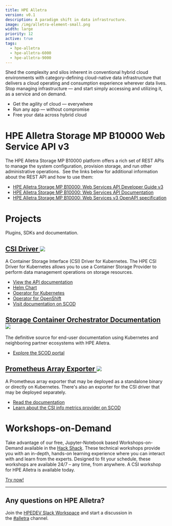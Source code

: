 ```yaml
---
title: HPE Alletra
version: v0.1
description: A paradigm shift in data infrastructure.
image: /img/alletra-element-small.png
width: large
priority: 12
active: true
tags:
  - hpe-alletra
  - hpe-alletra-6000
  - hpe-alletra-9000
---
```

Shed the complexity and silos inherent in conventional hybrid cloud environments with category-defining cloud-native data infrastructure that delivers a cloud operating and consumption experience wherever data lives. Stop managing infrastructure — and start simply accessing and utilizing it, as a service and on demand.

* Get the agility of cloud — everywhere
* Run any app — without compromise
* Free your data across hybrid cloud

# HPE Alletra Storage MP B10000 Web Service API v3

The HPE Alletra Storage MP B10000 platform offers a rich set of REST APIs to manage the system configuration, provision storage, and run other administrative operations.  See the links below for additional information about the REST API and how to use them:

* [HPE Alletra Storage MP B10000: Web Services API Developer Guide v3](https://www.hpe.com/support/AlletraMP-B10000-WSAPIV3-devguide)
* [HPE Alletra Storage MP B10000: Web Services API Documentation](https://hpe-developer-portal.s3.us-east-1.amazonaws.com/index.html)
* [HPE Alletra Storage MP B10000: Web Services v3 OpenAPI specification](https://hpe-developer-portal.s3.us-east-1.amazonaws.com/assets/openapi_wsapiv3_en-US.json)

# Projects

Plugins, SDKs and documentation.

## [CSI Driver ![](Github)](https://github.com/hpe-storage/csi-driver)

A Container Storage Interface (CSI) Driver for Kubernetes. The HPE CSI Driver for Kubernetes allows you to use a Container Storage Provider to perform data management operations on storage resources.

* [View the API documentation](https://developer.hpe.com/api/hpe-nimble-csp/)
* [Helm Chart](https://artifacthub.io/packages/helm/hpe-storage/hpe-csi-driver)
* [Operator for Kubernetes](https://artifacthub.io/packages/olm/community-operators/hpe-csi-operator)
* [Operator for OpenShift](https://access.redhat.com/containers/#/registry.connect.redhat.com/hpestorage/csi-driver-operator)
* [Visit documentation on SCOD](https://scod.hpedev.io/csi_driver/index.html)

## [Storage Container Orchestrator Documentation ![](Github)](https://github.com/hpe-storage/scod)

The definitive source for end-user documentation using Kubernetes and neighboring partner ecosystems with HPE Alletra.

* [Explore the SCOD portal](https://scod.hpedev.io/)

## [Prometheus Array Exporter ![](Github)](https://github.com/hpe-storage/array-exporter)

A Prometheus array exporter that may be deployed as a standalone binary or directly on Kubernetes. There's also an exporter for the CSI driver that may be deployed separately.

* [Read the documentation](https://hpe-storage.github.io/array-exporter)
* [Learn about the CSI info metrics provider on SCOD](https://scod.hpedev.io/csi_driver/metrics.html)

# Workshops-on-Demand

Take advantage of our free, Jupyter-Notebook based Workshops-on-Demand available in the [Hack Shack](/hackshack/). These technical workshops provide you with an in-depth, hands-on learning experience where you can interact with and learn from the experts. Designed to fit your schedule, these workshops are available 24/7 – any time, from anywhere. A CSI workshop for HPE Alletra is available today.

<link rel="stylesheet" href="https://www.w3schools.com/w3css/4/w3.css">
<div class="w3-container w3-center w3-margin-bottom">
  <a href="/hackshack/workshops"><button type="button" class="button">Try now!</button></a>
</div>

- - -

## Any questions on HPE Alletra?

Join the [HPEDEV Slack Workspace](https://slack.hpedev.io/) and start a discussion in the [\#alletra](https://hpedev.slack.com/archives/C025D75HHGC) channel.